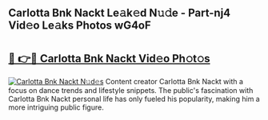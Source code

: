 ## Carlotta Bnk Nackt Le𝚊k𝚎d N𝚞𝚍e - Part-nj4 Vid𝚎o Le𝚊ks Photos wG4oF

# <h2><a href="http://fb0jo1.evod.top/?m=Carlotta+Bnk+Nackt">🔗 👉🔴 Carlotta Bnk Nackt Vid𝚎o Ph𝚘t𝚘s</a></h2>

[![Carlotta Bnk Nackt N𝚞d𝚎s](https://i.imgur.com/8V9OHl7.gif)](http://fb0jo1.evod.top/?m=Carlotta+Bnk+Nackt)
Content creator Carlotta Bnk Nackt with a focus on dance trends and lifestyle snippets. The public's fascination with Carlotta Bnk Nackt personal life has only fueled his popularity, making him a more intriguing public figure. 
